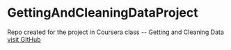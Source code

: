 # GettingAndCleaningDataProject
Repo created for the project in Coursera class -- Getting and Cleaning Data 
[visit GItHub](www.github.com)
